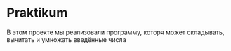 # Praktikum
В этом проекте мы реализовали программу, которя может складывать, вычитать и умножать введённые числа
